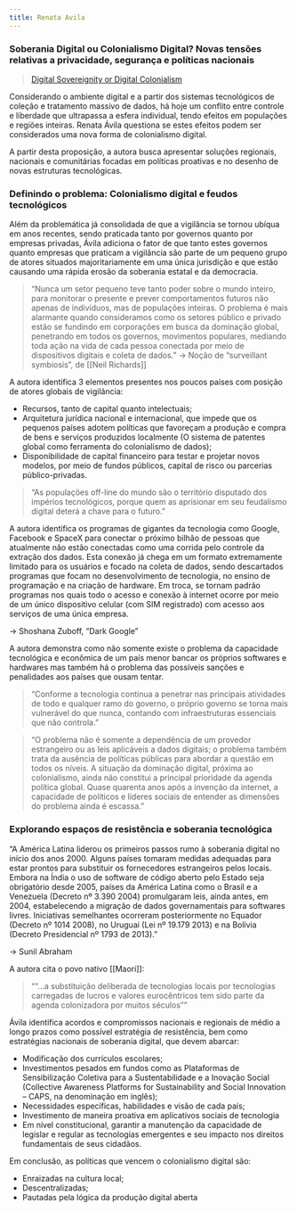 ```yaml
---
title: Renata Avila
---
```


### Soberania Digital ou Colonialismo Digital? Novas tensões relativas a privacidade, segurança e políticas nacionais

> <a href="https://sur.conectas.org/en/digital-sovereignty-or-digital-colonialism/">Digital Sovereignity or Digital Colonialism</a>

Considerando o ambiente digital e a partir dos sistemas tecnológicos de coleção e tratamento massivo de dados, há hoje um conflito entre controle e liberdade que ultrapassa a esfera individual, tendo efeitos em populações e regiões inteiras. Renata Ávila questiona se estes efeitos podem ser considerados uma nova forma de colonialismo digital.

A partir desta proposição, a autora busca apresentar soluções regionais, nacionais e comunitárias focadas em políticas proativas e no desenho de novas estruturas tecnológicas. 

### Definindo o problema: Colonialismo digital e feudos tecnológicos

Além da problemática já consolidada de que a vigilância se tornou ubíqua em anos recentes, sendo praticada tanto por governos quanto por empresas privadas, Ávila adiciona o fator de que tanto estes governos quanto empresas que praticam a vigilância são parte de um pequeno grupo de atores situados majoritariamente em uma única jurisdição e que estão causando uma rápida erosão da soberania estatal e da democracia. 

> “Nunca um setor pequeno teve tanto poder sobre o mundo inteiro, para monitorar o presente e prever comportamentos futuros não apenas de indivíduos, mas de populações inteiras. O problema é mais alarmante quando consideramos como os setores público e privado estão se fundindo em corporações em busca da dominação global, penetrando em todos os governos, movimentos populares, mediando toda ação na vida de cada pessoa conectada por meio de dispositivos digitais e coleta de dados.” 
→ Noção de “surveillant symbiosis”, de [[Neil Richards]]

A autora identifica 3 elementos presentes nos poucos países com posição de atores globais de vigilância:
- Recursos, tanto de capital quanto intelectuais;
- Arquitetura jurídica nacional e internacional, que impede que os pequenos países adotem políticas que favoreçam a produção e compra de bens e serviços produzidos localmente (O sistema de patentes global como ferramenta do colonialismo de dados);
- Disponibilidade de capital financeiro para testar e projetar novos modelos, por meio de fundos públicos, capital de risco ou parcerias público-privadas. 

> “As populações off-line do mundo são o território disputado dos impérios tecnológicos, porque quem as aprisionar em seu feudalismo digital deterá a chave para o futuro.”

A autora identifica os programas de gigantes da tecnologia como Google, Facebook e SpaceX para conectar o próximo bilhão de pessoas que atualmente não estão conectadas como uma corrida pelo controle da extração dos dados. Esta conexão já chega em um formato extremamente limitado para os usuários e focado na coleta de dados, sendo descartados programas que focam no desenvolvimento de tecnologia, no ensino de programação e na criação de hardware. Em troca, se tornam padrão programas nos quais todo o acesso e conexão à internet ocorre por meio de um único dispositivo celular (com SIM registrado) com acesso aos serviços de uma única empresa. 

→ Shoshana Zuboff, “Dark Google”

A autora demonstra como não somente existe o problema da capacidade tecnológica e econômica de um país menor bancar os próprios softwares e hardwares mas também há o problema das possíveis sanções e penalidades aos países que ousam tentar. 

> “Conforme a tecnologia continua a penetrar nas principais atividades de todo e qualquer ramo do governo, o próprio governo se torna mais vulnerável do que nunca, contando com infraestruturas essenciais que não controla.”

> “O problema não é somente a dependência de um provedor estrangeiro ou as leis aplicáveis ​​a dados digitais; o problema também trata da ausência de políticas públicas para abordar a questão em todos os níveis. A situação da dominação digital, próxima ao colonialismo, ainda não constitui a principal prioridade da agenda política global. Quase quarenta anos após a invenção da internet, a capacidade de políticos e líderes sociais de entender as dimensões do problema ainda é escassa.” 

### Explorando espaços de resistência e soberania tecnológica

“A América Latina liderou os primeiros passos rumo à soberania digital no início dos anos 2000. Alguns países tomaram medidas adequadas para estar prontos para substituir os fornecedores estrangeiros pelos locais. Embora na Índia o uso de software de código aberto pelo Estado seja obrigatório desde 2005, países da América Latina como o Brasil e a Venezuela (Decreto nº 3.390 2004) promulgaram leis, ainda antes, em 2004, estabelecendo a migração de dados governamentais para softwares livres. Iniciativas semelhantes ocorreram posteriormente no Equador (Decreto nº 1014 2008), no Uruguai (Lei nº 19.179 2013) e na Bolívia (Decreto Presidencial nº 1793 de 2013).” 

→ Sunil Abraham

A autora cita o povo nativo [[Maori]]: 
> ““…a substituição deliberada de tecnologias locais por tecnologias carregadas de lucros e valores eurocêntricos tem sido parte da agenda colonizadora por muitos séculos””

Ávila identifica acordos e compromissos nacionais e regionais de médio a longo prazos como possível estratégia de resistência, bem como estratégias nacionais de soberania digital, que devem abarcar:
- Modificação dos currículos escolares;
- Investimentos pesados em fundos como as Plataformas de Sensibilização Coletiva para a Sustentabilidade e a Inovação Social (Collective Awareness Platforms for Sustainability and Social Innovation – CAPS, na denominação em inglês);
- Necessidades específicas, habilidades e visão de cada país;
- Investimento de maneira proativa em aplicativos sociais de tecnologia
- Em nível constitucional, garantir a manutenção da capacidade de legislar e regular as tecnologias emergentes e seu impacto nos direitos fundamentais de seus cidadãos.

Em conclusão, as políticas que vencem o colonialismo digital são:
- Enraizadas na cultura local;
- Descentralizadas;
- Pautadas pela lógica da produção digital aberta 


